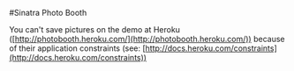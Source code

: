 #Sinatra Photo Booth

You can't save pictures on the demo at Heroku ([http://photobooth.heroku.com/](http://photobooth.heroku.com/)) because of their application constraints (see: [http://docs.heroku.com/constraints](http://docs.heroku.com/constraints))